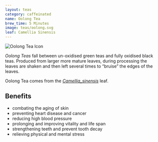 ```yaml
---
layout: teas
category: caffeinated
name: Oolong Tea
brew_time: 5 Minutes
image: teas/oolong.svg
leaf: Camellia Sinensis
---
```


![Oolong Tea Icon]({{site.baseurl}}/images/oolong.svg)

*Oolong Teas* fall between un-oxidised green teas and fully 
oxidised black teas. Produced from larger more mature leaves, 
during processing the leaves are shaken and then left several 
times to “bruise” the edges of the leaves.

Oolong Tea comes from the [*Camellia_sinensis*](http://en.wikipedia.org/wiki/Camellia_sinensis) leaf.

## Benefits

- combating the aging of skin
- preventing heart disease and cancer
- reducing high blood pressure
- prolonging and improving vitality and life span
- strengthening teeth and prevent tooth decay
- relieving physical and mental stress
